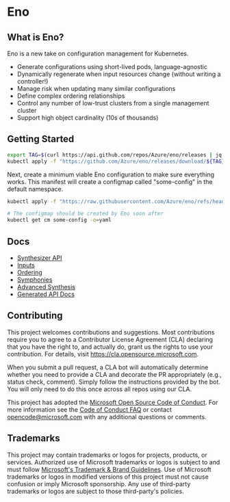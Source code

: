 # Eno

## What is Eno?

Eno is a new take on configuration management for Kubernetes.

- Generate configurations using short-lived pods, language-agnostic
- Dynamically regenerate when input resources change (without writing a controller!)
- Manage risk when updating many similar configurations
- Define complex ordering relationships
- Control any number of low-trust clusters from a single management cluster
- Support high object cardinality (10s of thousands)

## Getting Started

```bash
export TAG=$(curl https://api.github.com/repos/Azure/eno/releases | jq -r '.[0].name')
kubectl apply -f "https://github.com/Azure/eno/releases/download/${TAG}/manifest.yaml"
```

Next, create a minimum viable Eno configuration to make sure everything works.
This manifest will create a configmap called "some-config" in the default namespace.

```bash
kubectl apply -f "https://raw.githubusercontent.com/Azure/eno/refs/heads/main/examples/minimal/example.yaml"

# The configmap should be created by Eno soon after
kubectl get cm some-config -o=yaml
```

## Docs

- [Synthesizer API](./docs/synthesizer-api.md)
- [Inputs](./docs/inputs.md)
- [Ordering](./docs/ordering.md)
- [Symphonies](./docs/symphony.md)
- [Advanced Synthesis](./docs/advanced-synthesis.md)
- [Generated API Docs](./docs/api.md)

## Contributing

This project welcomes contributions and suggestions.  Most contributions require you to agree to a
Contributor License Agreement (CLA) declaring that you have the right to, and actually do, grant us
the rights to use your contribution. For details, visit https://cla.opensource.microsoft.com.

When you submit a pull request, a CLA bot will automatically determine whether you need to provide
a CLA and decorate the PR appropriately (e.g., status check, comment). Simply follow the instructions
provided by the bot. You will only need to do this once across all repos using our CLA.

This project has adopted the [Microsoft Open Source Code of Conduct](https://opensource.microsoft.com/codeofconduct/).
For more information see the [Code of Conduct FAQ](https://opensource.microsoft.com/codeofconduct/faq/) or
contact [opencode@microsoft.com](mailto:opencode@microsoft.com) with any additional questions or comments.

## Trademarks

This project may contain trademarks or logos for projects, products, or services. Authorized use of Microsoft 
trademarks or logos is subject to and must follow 
[Microsoft's Trademark & Brand Guidelines](https://www.microsoft.com/en-us/legal/intellectualproperty/trademarks/usage/general).
Use of Microsoft trademarks or logos in modified versions of this project must not cause confusion or imply Microsoft sponsorship.
Any use of third-party trademarks or logos are subject to those third-party's policies.
